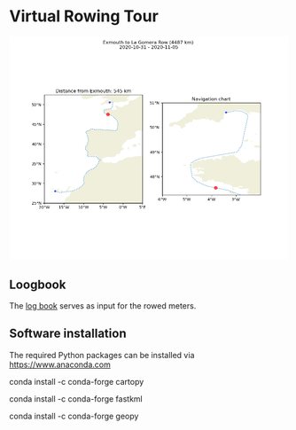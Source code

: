 # Virtual Rowing Tour

![plot](plots/Exmouth_RC_virtual_row_winter_2020--2021.png)

## Loogbook 

The [log book](https://github.com/BHFock/erc_to_la_gomera_row/blob/main/log/rowing.log) serves as input for the rowed meters.

## Software installation

The required Python packages can be installed via https://www.anaconda.com

 conda install -c conda-forge cartopy

 conda install -c conda-forge fastkml
 
 conda install -c conda-forge geopy
